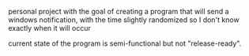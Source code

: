 personal project with the goal of creating a program that will send a windows notification, with the time slightly randomized so I don't know exactly when it will occur

current state of the program is semi-functional but not "release-ready".
